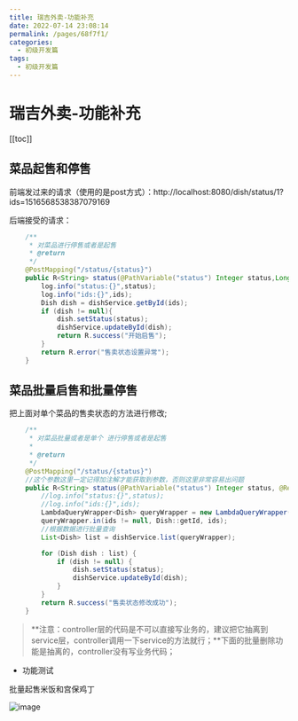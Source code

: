 ```yaml
---
title: 瑞吉外卖-功能补充
date: 2022-07-14 23:08:14
permalink: /pages/68f7f1/
categories:
  - 初级开发篇
tags:
  - 初级开发篇
---
```

# 瑞吉外卖-功能补充

[[toc]]

## 菜品起售和停售

前端发过来的请求（使用的是post方式）：http://localhost:8080/dish/status/1?ids=1516568538387079169

后端接受的请求：

```java
    /**
     * 对菜品进行停售或者是起售
     * @return
     */
    @PostMapping("/status/{status}")
    public R<String> status(@PathVariable("status") Integer status,Long ids){
        log.info("status:{}",status);
        log.info("ids:{}",ids);
        Dish dish = dishService.getById(ids);
        if (dish != null){
            dish.setStatus(status);
            dishService.updateById(dish);
            return R.success("开始启售");
        }
        return R.error("售卖状态设置异常");
    }
```

## 菜品批量启售和批量停售

把上面对单个菜品的售卖状态的方法进行修改;

```java
    /**
     * 对菜品批量或者是单个 进行停售或者是起售
     *
     * @return
     */
    @PostMapping("/status/{status}")
    //这个参数这里一定记得加注解才能获取到参数，否则这里非常容易出问题
    public R<String> status(@PathVariable("status") Integer status, @RequestParam List<Long> ids) {
        //log.info("status:{}",status);
        //log.info("ids:{}",ids);
        LambdaQueryWrapper<Dish> queryWrapper = new LambdaQueryWrapper();
        queryWrapper.in(ids != null, Dish::getId, ids);
        //根据数据进行批量查询
        List<Dish> list = dishService.list(queryWrapper);

        for (Dish dish : list) {
            if (dish != null) {
                dish.setStatus(status);
                dishService.updateById(dish);
            }
        }
        return R.success("售卖状态修改成功");
    }
```

> **注意：controller层的代码是不可以直接写业务的，建议把它抽离到service层，controller调用一下service的方法就行；**下面的批量删除功能是抽离的，controller没有写业务代码；

+ 功能测试

批量起售米饭和宫保鸡丁

![image](https://cdn.staticaly.com/gh/xustudyxu/image-hosting1@master/20220714/image.4mlup2f5a080.webp)